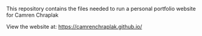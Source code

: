 This repository contains the files needed to run a personal portfolio website for Camren Chraplak

View the website at: https://camrenchraplak.github.io/